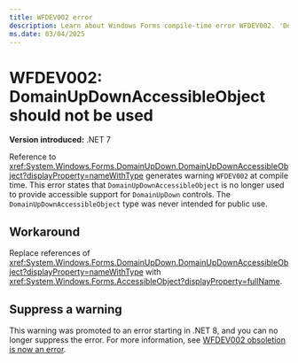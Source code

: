 ```yaml
---
title: WFDEV002 error
description: Learn about Windows Forms compile-time error WFDEV002. 'DomainUpDown.DomainUpDownAccessibleObject' is obsolete. Use 'AccessibleObject' instead.
ms.date: 03/04/2025
---
```

# WFDEV002: DomainUpDownAccessibleObject should not be used

**Version introduced:** .NET 7

Reference to <xref:System.Windows.Forms.DomainUpDown.DomainUpDownAccessibleObject?displayProperty=nameWithType> generates warning `WFDEV002` at compile time. This error states that `DomainUpDownAccessibleObject` is no longer used to provide accessible support for `DomainUpDown` controls. The `DomainUpDownAccessibleObject` type was never intended for public use.

## Workaround

Replace references of <xref:System.Windows.Forms.DomainUpDown.DomainUpDownAccessibleObject?displayProperty=nameWithType> with <xref:System.Windows.Forms.AccessibleObject?displayProperty=fullName>.

## Suppress a warning

This warning was promoted to an error starting in .NET 8, and you can no longer suppress the error. For more information, see [WFDEV002 obsoletion is now an error](/dotnet/core/compatibility/windows-forms/8.0/domainupdownaccessibleobject).
